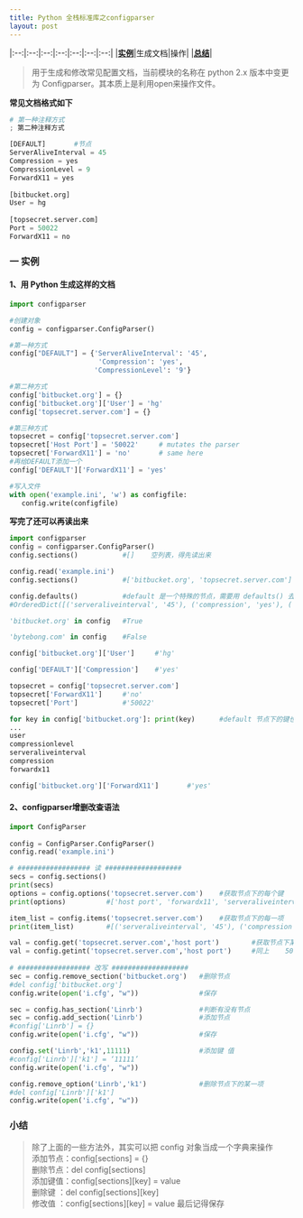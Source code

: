 ```yaml
---
title: Python 全栈标准库之configparser
layout: post
---
```


<div id='toggle'></div>

|:--:|:--:|:--:|:--:|:--:|:--:|:--:|
|**[实例](#z1)**|生成文档|操作|
|**[总结](#z2)**|

> 用于生成和修改常见配置文档，当前模块的名称在 python 2.x 版本中变更为 Configparser。其本质上是利用open来操作文件。  

**常见文档格式如下**  
```python
# 第一种注释方式
; 第二种注释方式

[DEFAULT]       #节点
ServerAliveInterval = 45
Compression = yes
CompressionLevel = 9
ForwardX11 = yes
 
[bitbucket.org]
User = hg
 
[topsecret.server.com]
Port = 50022
ForwardX11 = no
```

<h3 id='z1'>一 实例</h3>

#### 1、用 Python 生成这样的文档

```python
import configparser

#创建对象
config = configparser.ConfigParser()

#第一种方式
config["DEFAULT"] = {'ServerAliveInterval': '45',
                      'Compression': 'yes',
                     'CompressionLevel': '9'}

#第二种方式
config['bitbucket.org'] = {}
config['bitbucket.org']['User'] = 'hg'
config['topsecret.server.com'] = {}

#第三种方式
topsecret = config['topsecret.server.com']
topsecret['Host Port'] = '50022'     # mutates the parser
topsecret['ForwardX11'] = 'no'       # same here
#再给DEFAULT添加一个
config['DEFAULT']['ForwardX11'] = 'yes'

#写入文件
with open('example.ini', 'w') as configfile:
   config.write(configfile)
```

**写完了还可以再读出来**
```python
import configparser
config = configparser.ConfigParser()
config.sections()           #[]    空列表，得先读出来

config.read('example.ini')
config.sections()           #['bitbucket.org', 'topsecret.server.com']      文件中有3个节点，为什么只拿到两个？

config.defaults()           #default 是一个特殊的节点，需要用 defaults() 去拿
#OrderedDict([('serveraliveinterval', '45'), ('compression', 'yes'), ('compressionlevel', '9'), ('forwardx11', 'yes')])

'bitbucket.org' in config   #True

'bytebong.com' in config    #False

config['bitbucket.org']['User']     #'hg'

config['DEFAULT']['Compression']    #'yes'

topsecret = config['topsecret.server.com']
topsecret['ForwardX11']     #'no'
topsecret['Port']           #'50022'

for key in config['bitbucket.org']: print(key)      #default 节点下的键也会一起拿到
...
user
compressionlevel
serveraliveinterval
compression
forwardx11

config['bitbucket.org']['ForwardX11']       #'yes'
```

#### 2、configparser增删改查语法

```python
import ConfigParser
  
config = ConfigParser.ConfigParser()
config.read('example.ini')

# ################## 读 ###################
secs = config.sections()
print(secs)             
options = config.options('topsecret.server.com')    #获取节点下的每个键
print(options)          #['host port', 'forwardx11', 'serveraliveinterval', 'compression', 'compressionlevel']

item_list = config.items('topsecret.server.com')    #获取节点下的每一项
print(item_list)        #[('serveraliveinterval', '45'), ('compression', 'yes'), ('compressionlevel', '9'), ('forwardx11', 'no'), ('host port', '50022')]

val = config.get('topsecret.server.com','host port')        #获取节点下某个键的值    50022
val = config.getint('topsecret.server.com','host port')     #同上    50022   value 为 int
  
# ################## 改写 ###################
sec = config.remove_section('bitbucket.org')   #删除节点
#del config['bitbucket.org']
config.write(open('i.cfg', "w"))               #保存

sec = config.has_section('Linrb')              #判断有没有节点
sec = config.add_section('Linrb')              #添加节点
#config['Linrb'] = {}
config.write(open('i.cfg', "w"))               #保存

config.set('Linrb','k1',11111)                 #添加键 值
#config['Linrb']['k1'] = ‘11111’
config.write(open('i.cfg', "w"))

config.remove_option('Linrb','k1')             #删除节点下的某一项
#del config['Linrb']['k1']
config.write(open('i.cfg', "w"))
```

<h3 id='z2'>小结</h3>

> 除了上面的一些方法外，其实可以把 config 对象当成一个字典来操作  
> 添加节点：config[sections] = {}  
> 删除节点：del config[sections]  
> 添加键值：config[sections][key] = value  
> 删除键 ：del config[sections][key]  
> 修改值 ：config[sections][key] = value
> 最后记得保存
